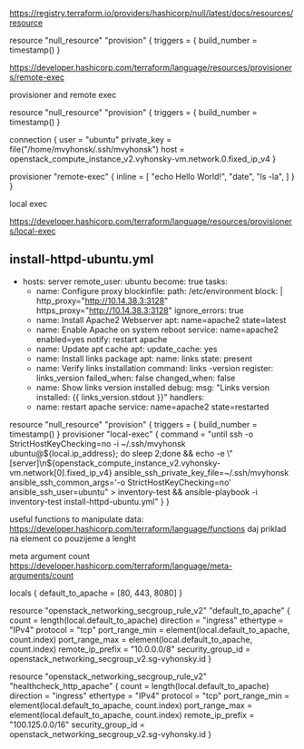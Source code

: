 https://registry.terraform.io/providers/hashicorp/null/latest/docs/resources/resource

resource "null_resource" "provision" {
  triggers = {
    build_number = timestamp()
  }

https://developer.hashicorp.com/terraform/language/resources/provisioners/remote-exec


provisioner and remote exec

resource "null_resource" "provision" {
  triggers = {
    build_number = timestamp()
  }

  connection {
    user        = "ubuntu"
    private_key = file("/home/mvyhonsk/.ssh/mvyhonsk")
    host        = openstack_compute_instance_v2.vyhonsky-vm.network.0.fixed_ip_v4
  }

  provisioner "remote-exec" {
    inline = [
      "echo Hello World!",
      "date",
      "ls -la",
    ]
  }
}


local exec

https://developer.hashicorp.com/terraform/language/resources/provisioners/local-exec


install-httpd-ubuntu.yml
----------------------
- hosts: server
  remote_user: ubuntu
  become: true
  tasks:
  - name: Configure proxy
    blockinfile:
      path: /etc/environment
      block: |
        http_proxy="http://10.14.38.3:3128"
        https_proxy="http://10.14.38.3:3128"
    ignore_errors: true
  - name: Install Apache2 Webserver
    apt: name=apache2 state=latest
  - name: Enable Apache on system reboot
    service: name=apache2 enabled=yes
    notify: restart apache
  - name: Update apt cache
    apt:
      update_cache: yes
  - name: Install links package
    apt:
      name: links
      state: present
  - name: Verify links installation
    command: links -version
    register: links_version
    failed_when: false
    changed_when: false
  - name: Show links version installed
    debug:
      msg: "Links version installed: {{ links_version.stdout }}"
  handlers:
  - name: restart apache
    service: name=apache2 state=restarted



resource "null_resource" "provision" {
  triggers = {
    build_number = timestamp()
  }
  provisioner "local-exec" {
    command = "until ssh -o StrictHostKeyChecking=no -i ~/.ssh/mvyhonsk ubuntu@${local.ip_address}; do sleep 2;done && echo -e \"[server]\n${openstack_compute_instance_v2.vyhonsky-vm.network[0].fixed_ip_v4} ansible_ssh_private_key_file=~/.ssh/mvyhonsk ansible_ssh_common_args='-o StrictHostKeyChecking=no' ansible_ssh_user=ubuntu\" > inventory-test &&  ansible-playbook -i inventory-test install-httpd-ubuntu.yml"
  }
}


useful functions to manipulate data: https://developer.hashicorp.com/terraform/language/functions daj priklad na element co pouzijeme a lenght

meta argument count
https://developer.hashicorp.com/terraform/language/meta-arguments/count

locals {
  default_to_apache = [80, 443, 8080]
}

resource "openstack_networking_secgroup_rule_v2" "default_to_apache" {
  count             = length(local.default_to_apache)
  direction         = "ingress"
  ethertype         = "IPv4"
  protocol          = "tcp"
  port_range_min    = element(local.default_to_apache, count.index)
  port_range_max    = element(local.default_to_apache, count.index)
  remote_ip_prefix  = "10.0.0.0/8"
  security_group_id = openstack_networking_secgroup_v2.sg-vyhonsky.id
}

resource "openstack_networking_secgroup_rule_v2" "healthcheck_http_apache" {
  count             = length(local.default_to_apache)
  direction         = "ingress"
  ethertype         = "IPv4"
  protocol          = "tcp"
  port_range_min    = element(local.default_to_apache, count.index)
  port_range_max    = element(local.default_to_apache, count.index)
  remote_ip_prefix  = "100.125.0.0/16"
  security_group_id = openstack_networking_secgroup_v2.sg-vyhonsky.id
}





